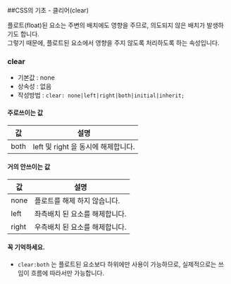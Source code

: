 ##CSS의 기초 - 클리어(clear)

플로트(float)된 요소는 주변의 배치에도 영향을 주므로, 의도되지 않은 배치가 발생하기도 합니다.  
그렇기 때문에, 플로트된 요소에서 영향을 주지 않도록 처리하도록 하는 속성입니다. 

### clear
- 기본값 : none
- 상속성 : 없음
- 작성방법 : `clear: none|left|right|both|initial|inherit;`

#### 주로쓰이는 값 
값 | 설명
---| ----
both | left 및 right 을 동시에 해제합니다.


#### 거의 안쓰이는 값 
값 | 설명
---| ----
none | 플로트를 해제 하지 않습니다.
left | 좌측배치 된 요소를 해제합니다.
right | 우측배치 된 요소를 해제합니다.



#### 꼭 기억하세요.
- `clear:both` 는 플로트된 요소보다 하위에만 사용이 가능하므로, 실제적으로는 쓰임이 흐름에 따라서만 가능합니다.
